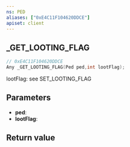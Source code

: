```yaml
---
ns: PED
aliases: ["0xE4C11F104620DDCE"]
apiset: client
---
```

## _GET_LOOTING_FLAG

```c
// 0xE4C11F104620DDCE
Any _GET_LOOTING_FLAG(Ped ped,int lootFlag);
```

lootFlag: see SET_LOOTING_FLAG

## Parameters
* **ped**:
* **lootFlag**:

## Return value

